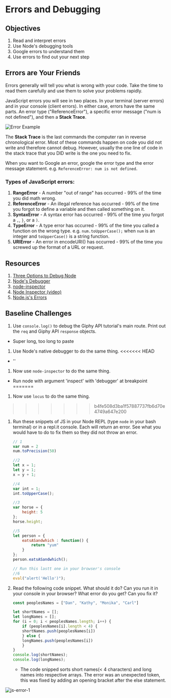 # Errors and Debugging

## Objectives

1. Read and interpret errors
1. Use Node's debugging tools
1. Google errors to understand them
1. Use errors to find out your next step

## Errors are Your Friends

Errors generally will tell you what is wrong with your code. Take the time to read them carefully and use them to solve your problems rapidly.

JavaScript errors you will see in two places. In your terminal (server errors) and in your console (client errors). In either case, errors have the same parts. An error type ("ReferenceError"), a specific error message ("num is not defined"), and then a **Stack Trace**.

![Error Example](assets/error-example.png)

The **Stack Trace** is the last commands the computer ran in reverse chronological error. Most of these commands happen on code you did not write and therefore cannot debug. However, usually the one line of code in the stack trace that you DID write is the one you need to fix.

When you want to Google an error, google the error type and the error message statement. e.g. `ReferenceError: num is not defined`.

### Types of JavaScript errors:

1. **RangeError** - A number "out of range" has occurred - 99% of the time you did math wrong.
1. **ReferenceError** - An illegal reference has occurred - 99% of the time you forgot to define a variable and then called something on it.
1. **SyntaxError** - A syntax error has occurred - 99% of the time you forgot a `,`, `}`, or a `)`.
1. **TypeError** - A type error has occurred - 99% of the time you called a function on the wrong type. e.g. `num.toUpperCase();` when `num` is an integer and `toUpperCase()` is a string function.
1. **URIError** - An error in encodeURI() has occurred - 99% of the time you screwed up the format of a URL or request.

## Resources

1. [Three Options to Debug Node](https://spin.atomicobject.com/2015/09/25/debug-node-js/)
1. [Node's Debugger](https://nodejs.org/api/debugger.html)
1. [node-inspector](https://github.com/node-inspector/node-inspector)
1. [Node Inspector (video)](https://www.youtube.com/watch?v=03qGA-GJXjI)
1. [Node.js's Errors](https://nodejs.org/api/errors.html#errors_class_referenceerror)

## Baseline Challenges

1. Use `console.log()` to debug the Giphy API tutorial's main route. Print out the `req` and Giphy API `response` objects.
  * Super long, too long to paste
1. Use Node's native debugger to do the same thing.
<<<<<<< HEAD
  * ''
1. Now use `node-inspector` to do the same thing.
  * Run node with argument 'inspect' with 'debugger' at breakpoint
=======
1. Now use `locus` to do the same thing.
>>>>>>> b4fe508d3ba1f57887737fb6d70e4749a647e200

1. Run these snippets of JS in your Node REPL (type `node` in your bash terminal) or in a repl.it console. Each will return an error. See what you would have to do to fix them so they did not throw an error.

	```js
	// 1
	var num = 2
	num.toPrecision(50)

	//2
	let x = 1;
	let y = 1;
	x = y + 1;

	//4
	var int = 1;
	int.toUpperCase();

	//3
	var horse = {
		height: 5
	};
	horse.height;

	//5
	let person = {
		eatsASandwhich : function() {
			return "yum"
		}
	};
	person.eatsASandwhich();

	// Run this lastt one in your browser's console
	//6
	eval("alert('Hello')");
	```

1. Read the following code snippet. What should it do? Can you run it in your console in your browser? What error do you get? Can you fix it?

	```js
	const peoplesNames = ["Dan", "Kathy", "Monika", "Carl"]

	let shortNames = [];
	let longNames = [];
	for (i = 0; i < peoplesNames.length; i++) {
	    if (peoplesNames[i].length < 4) {
		shortNames.push(peoplesNames[i])
		} else {
		longNames.push(peoplesNames[i])
	    }
	}
	console.log(shortNames);
	console.log(longNames);
	```
	  * The code snipped sorts short names(< 4 characters) and long names into respective arrays.  The error was an unexpected token, this was fixed by adding an opening bracket after the else statement.

![js-error-1](assets/js-error-1.png)
